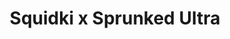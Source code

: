 ---
slug: squidki-x-sprunked-ultra
title: Squidki x Sprunked Ultra
description: "Squidki x Sprunked Ultra is an exciting online game. Play for free directly in your browser!"
icon: /images/new_mods/Sprunki x Sprunked Ultra.png
url: https://wowtbc.net/sprunkin/sprunki-sprunked-ultra/index.html
previewImage: /images/new_mods/Sprunki x Sprunked Ultra.png
type: new mods

# SEO配置
seo:
  title: "Squidki x Sprunked Ultra - Play Free Online Game | Fun Browser Games"
  description: "Squidki x Sprunked Ultra - Play this fun online game for free in your browser. No download required!"
  ogImage: "/images/new_mods/Sprunki x Sprunked Ultra.png"
  keywords: "squidki-x-sprunked-ultra, online game, browser game, free game, new mods game, play online"

videoUrls:
  - https://www.youtube.com/embed/example1
  - https://www.youtube.com/embed/example2

whyPlay:
  title: "Why Play Squidki x Sprunked Ultra?"
  items:
    - "Immersive Gameplay: Squidki x Sprunked Ultra offers an engaging and immersive gaming experience that will keep you entertained for hours"
    - "Challenging Levels: Test your skills with increasingly difficult challenges and obstacles"
    - "Beautiful Graphics: Enjoy stunning visuals and smooth animations that bring the game world to life"
    - "Regular Updates: New content and features are added regularly to keep the game fresh and exciting"
    - "Free to Play: Experience all the fun without spending a penny"
    - "Community Features: Connect with other players, share strategies, and compete for high scores"
    - "Cross-Platform: Play on any device with a web browser, no downloads required"

features:
  title: "Key Features of Squidki x Sprunked Ultra"
  image: "/images/new_mods/Sprunki x Sprunked Ultra.png"
  items:
    - "Intuitive Controls: Easy to learn controls make Squidki x Sprunked Ultra accessible for players of all skill levels"
    - "Multiple Game Modes: Enjoy various gameplay options that provide different challenges and experiences"
    - "Character Customization: Personalize your gaming experience with unique characters and items"
    - "Achievement System: Complete special tasks to earn rewards and recognition"
    - "Leaderboards: Compete with players worldwide and see who can achieve the highest scores"

characteristics:
  title: "Game Characteristics"
  image: "/images/new_mods/Sprunki x Sprunked Ultra.png"
  items:
    - "Genre: New mods game with elements of strategy and skill"
    - "Difficulty: Suitable for both casual gamers and those seeking a challenge"
    - "Play Time: Quick sessions or extended gameplay, depending on your preference"
    - "Art Style: Vibrant and engaging visuals that enhance the gaming experience"
    - "Sound Design: Immersive audio that complements the gameplay perfectly"

info: "Squidki x Sprunked Ultra is an exciting online game that offers players a unique and engaging gaming experience. With its intuitive controls, stunning visuals, and challenging gameplay, Squidki x Sprunked Ultra provides hours of entertainment for players of all ages and skill levels. Whether you're looking for a quick gaming session during a break or an extended play session, Squidki x Sprunked Ultra delivers an immersive experience that will keep you coming back for more. The game features multiple levels of increasing difficulty, ensuring that players are constantly challenged as they progress. With regular updates adding new content and features, Squidki x Sprunked Ultra remains fresh and exciting, providing endless entertainment options for its growing community of players."

howToPlayIntro: "Welcome to Squidki x Sprunked Ultra! This guide will walk you through the basics and help you master the game. Whether you're a beginner or looking to improve your skills, these tips and instructions will enhance your gaming experience."

howToPlaySteps:
  - title: "Getting Started"
    description: "Begin your Squidki x Sprunked Ultra adventure by familiarizing yourself with the controls. Use your keyboard or mouse to navigate through the game interface. The tutorial will guide you through the basic mechanics and help you understand the objectives."
  - title: "Understanding the Objectives"
    description: "In Squidki x Sprunked Ultra, your main goal is to progress through levels by completing specific objectives. Each level presents unique challenges that require different strategies and approaches."
  - title: "Mastering the Controls"
    description: "Practice using the controls to improve your precision and reaction time. Squidki x Sprunked Ultra requires quick reflexes and strategic thinking to overcome obstacles and defeat opponents."
  - title: "Utilizing Power-ups"
    description: "Collect power-ups throughout the game to enhance your abilities and overcome difficult challenges. Each power-up offers unique advantages that can be crucial for success."
  - title: "Developing Strategies"
    description: "As you progress in Squidki x Sprunked Ultra, develop effective strategies for different scenarios. Analyze patterns, anticipate challenges, and adapt your approach to maximize your performance."

faq:
  title: "Frequently Asked Questions about Squidki x Sprunked Ultra"
  items:
    - question: "Is Squidki x Sprunked Ultra free to play?"
      answer: "Yes, Squidki x Sprunked Ultra is completely free to play directly in your web browser. No downloads or purchases are required to enjoy the full game experience."
    - question: "Can I play Squidki x Sprunked Ultra on mobile devices?"
      answer: "Yes, Squidki x Sprunked Ultra is optimized for both desktop and mobile play. You can enjoy the game on any device with a web browser and internet connection."
    - question: "Are there any in-game purchases?"
      answer: "While Squidki x Sprunked Ultra is free to play, there may be optional in-game purchases available for cosmetic items or additional features that don't affect core gameplay."
    - question: "How often is Squidki x Sprunked Ultra updated?"
      answer: "The developers regularly update Squidki x Sprunked Ultra with new content, features, and improvements based on player feedback and game performance."
    - question: "Can I play Squidki x Sprunked Ultra offline?"
      answer: "Currently, Squidki x Sprunked Ultra requires an internet connection to play as it's a browser-based online game."
    - question: "Is Squidki x Sprunked Ultra suitable for children?"
      answer: "Yes, Squidki x Sprunked Ultra is designed to be family-friendly and suitable for players of all ages."
    - question: "How do I report bugs or issues?"
      answer: "If you encounter any problems while playing Squidki x Sprunked Ultra, you can report them through the game's support page or contact the developers directly through their website."
    - question: "Still Have Questions?"
      answer: "If you have additional questions about Squidki x Sprunked Ultra that aren't covered in this FAQ, please visit our support center or contact our customer service team for assistance."
---